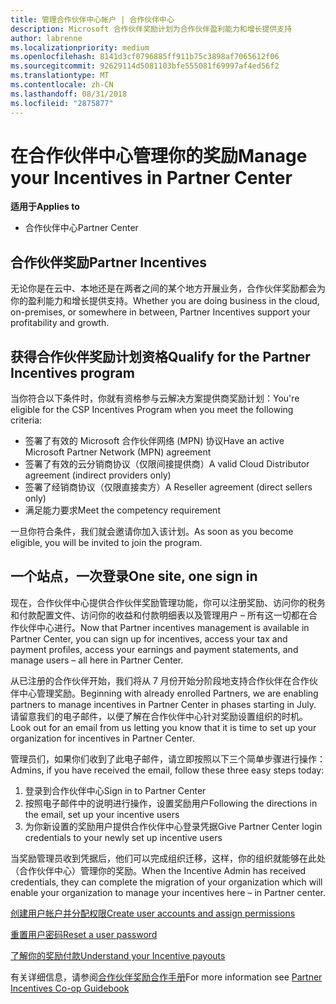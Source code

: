 ```yaml
---
title: 管理合作伙伴中心帐户 | 合作伙伴中心
description: Microsoft 合作伙伴奖励计划为合作伙伴盈利能力和增长提供支持
author: labrenne
ms.localizationpriority: medium
ms.openlocfilehash: 8141d3cf0796885ff911b75c3898af7065612f06
ms.sourcegitcommit: 92629114d5081103bfe555081f69997af4ed56f2
ms.translationtype: MT
ms.contentlocale: zh-CN
ms.lasthandoff: 08/31/2018
ms.locfileid: "2875877"
---
```

# <a name="manage-your-incentives-in-partner-center"></a><span data-ttu-id="433ad-103">在合作伙伴中心管理你的奖励</span><span class="sxs-lookup"><span data-stu-id="433ad-103">Manage your Incentives in Partner Center</span></span> 

**<span data-ttu-id="433ad-104">适用于</span><span class="sxs-lookup"><span data-stu-id="433ad-104">Applies to</span></span>**

-  <span data-ttu-id="433ad-105">合作伙伴中心</span><span class="sxs-lookup"><span data-stu-id="433ad-105">Partner Center</span></span>

## <a name="partner-incentives"></a><span data-ttu-id="433ad-106">合作伙伴奖励</span><span class="sxs-lookup"><span data-stu-id="433ad-106">Partner Incentives</span></span> 

<span data-ttu-id="433ad-107">无论你是在云中、本地还是在两者之间的某个地方开展业务，合作伙伴奖励都会为你的盈利能力和增长提供支持。</span><span class="sxs-lookup"><span data-stu-id="433ad-107">Whether you are doing business in the cloud, on-premises, or somewhere in between, Partner Incentives support your profitability and growth.</span></span>

## <a name="qualify-for-the-partner-incentives-program"></a><span data-ttu-id="433ad-108">获得合作伙伴奖励计划资格</span><span class="sxs-lookup"><span data-stu-id="433ad-108">Qualify for the Partner Incentives program</span></span>

<span data-ttu-id="433ad-109">当你符合以下条件时，你就有资格参与云解决方案提供商奖励计划：</span><span class="sxs-lookup"><span data-stu-id="433ad-109">You're eligible for the CSP Incentives Program when you meet the following criteria:</span></span>

-   <span data-ttu-id="433ad-110">签署了有效的 Microsoft 合作伙伴网络 (MPN) 协议</span><span class="sxs-lookup"><span data-stu-id="433ad-110">Have an active Microsoft Partner Network (MPN) agreement</span></span> 
-   <span data-ttu-id="433ad-111">签署了有效的云分销商协议（仅限间接提供商）</span><span class="sxs-lookup"><span data-stu-id="433ad-111">A valid Cloud Distributor agreement (indirect providers only)</span></span>
-   <span data-ttu-id="433ad-112">签署了经销商协议（仅限直接卖方）</span><span class="sxs-lookup"><span data-stu-id="433ad-112">A Reseller agreement (direct sellers only)</span></span>
-   <span data-ttu-id="433ad-113">满足能力要求</span><span class="sxs-lookup"><span data-stu-id="433ad-113">Meet the competency requirement</span></span>

<span data-ttu-id="433ad-114">一旦你符合条件，我们就会邀请你加入该计划。</span><span class="sxs-lookup"><span data-stu-id="433ad-114">As soon as you become eligible, you will be invited to join the program.</span></span>

## <a name="one-site-one-sign-in"></a><span data-ttu-id="433ad-115">一个站点，一次登录</span><span class="sxs-lookup"><span data-stu-id="433ad-115">One site, one sign in</span></span>

<span data-ttu-id="433ad-116">现在，合作伙伴中心提供合作伙伴奖励管理功能，你可以注册奖励、访问你的税务和付款配置文件、访问你的收益和付款明细表以及管理用户 – 所有这一切都在合作伙伴中心进行。</span><span class="sxs-lookup"><span data-stu-id="433ad-116">Now that Partner incentives management is available in Partner Center, you can sign up for incentives, access your tax and payment profiles, access your earnings and payment statements, and manage users – all here in Partner Center.</span></span> 

<span data-ttu-id="433ad-117">从已注册的合作伙伴开始，我们将从 7 月份开始分阶段地支持合作伙伴在合作伙伴中心管理奖励。</span><span class="sxs-lookup"><span data-stu-id="433ad-117">Beginning with already enrolled Partners, we are enabling partners to manage incentives in Partner Center in phases starting in July.</span></span> <span data-ttu-id="433ad-118">请留意我们的电子邮件，以便了解在合作伙伴中心针对奖励设置组织的时机。</span><span class="sxs-lookup"><span data-stu-id="433ad-118">Look out for an email from us letting you know that it is time to set up your organization for incentives in Partner Center.</span></span> 

<span data-ttu-id="433ad-119">管理员们，如果你们收到了此电子邮件，请立即按照以下三个简单步骤进行操作：</span><span class="sxs-lookup"><span data-stu-id="433ad-119">Admins, if you have received the email, follow these three easy steps today:</span></span>

1.  <span data-ttu-id="433ad-120">登录到合作伙伴中心</span><span class="sxs-lookup"><span data-stu-id="433ad-120">Sign in to Partner Center</span></span> 
2.  <span data-ttu-id="433ad-121">按照电子邮件中的说明进行操作，设置奖励用户</span><span class="sxs-lookup"><span data-stu-id="433ad-121">Following the directions in the email, set up your incentive users</span></span> 
3.  <span data-ttu-id="433ad-122">为你新设置的奖励用户提供合作伙伴中心登录凭据</span><span class="sxs-lookup"><span data-stu-id="433ad-122">Give Partner Center login credentials to your newly set up incentive users</span></span>

<span data-ttu-id="433ad-123">当奖励管理员收到凭据后，他们可以完成组织迁移，这样，你的组织就能够在此处（合作伙伴中心）管理你的奖励。</span><span class="sxs-lookup"><span data-stu-id="433ad-123">When the Incentive Admin has received credentials, they can complete the migration of your organization which will enable your organization to manage your incentives here – in Partner center.</span></span>


[<span data-ttu-id="433ad-124">创建用户帐户并分配权限</span><span class="sxs-lookup"><span data-stu-id="433ad-124">Create user accounts and assign permissions</span></span>](create-user-accounts-and-set-permissions.md)

[<span data-ttu-id="433ad-125">重置用户密码</span><span class="sxs-lookup"><span data-stu-id="433ad-125">Reset a user password</span></span>](reset-a-user-password.md)

[<span data-ttu-id="433ad-126">了解你的奖励付款</span><span class="sxs-lookup"><span data-stu-id="433ad-126">Understand your Incentive payouts</span></span>](understand-incentive-payouts.md)

<span data-ttu-id="433ad-127">有关详细信息，请参阅[合作伙伴奖励合作手册](https://assets.microsoft.com/coop-guidebook.pdf)</span><span class="sxs-lookup"><span data-stu-id="433ad-127">For more information see [Partner Incentives Co-op Guidebook](https://assets.microsoft.com/coop-guidebook.pdf)</span></span>
